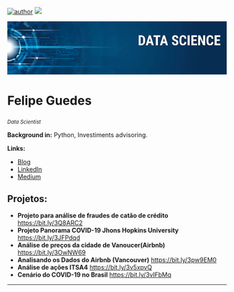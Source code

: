 [![author](https://img.shields.io/badge/author-feguedes-red.svg)](https://www.linkedin.com/in/felipe-guedes-9966b911a/) [![](https://img.shields.io/badge/python-3.7+-blue.svg)](https://www.python.org/downloads/release/python-365/)
<p align="center">
  <img src="banner.png" >
</p>

# Felipe Guedes
<sub>*Data Scientist*</sub>



**Background in:** Python, Investiments advisoring.

**Links:**
* [Blog](https://medium.com/@feguedes.dev)
* [LinkedIn](https://www.linkedin.com/in/felipe-guedes-9966b911a/b)
* [Medium](https://medium.com/@feguedes.dev)


## Projetos:
* **Projeto para análise de fraudes de catão de crédito** https://bit.ly/3Q8ARC2
* **Projeto Panorama COVID-19 Jhons Hopkins University** https://bit.ly/3JFPdqd
* **Análise de preços da cidade de Vanoucer(Airbnb)** https://bit.ly/3OwNW69
* **Analisando os Dados do Airbnb (Vancouver)** https://bit.ly/3pw9EM0
* **Análise de ações ITSA4** https://bit.ly/3v5xpvQ
* **Cenário do COVID-19 no Brasil** https://bit.ly/3vIFbMq
---
